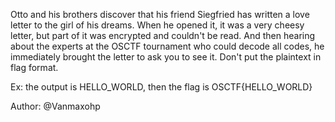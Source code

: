 Otto and his brothers discover that his friend Siegfried has written a love letter to the girl of his dreams. When he opened it, it was a very cheesy letter, but part of it was encrypted and couldn't be read. And then hearing about the experts at the OSCTF tournament who could decode all codes, he immediately brought the letter to ask you to see it. Don't put the plaintext in flag format.

Ex: the output is HELLO_WORLD, then the flag is OSCTF{HELLO_WORLD}

Author: @Vanmaxohp
